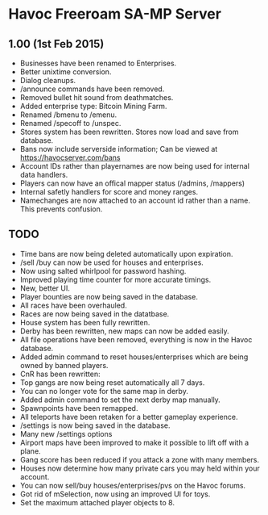 Havoc Freeroam SA-MP Server
===========================

1.00 (1st Feb 2015)
-------------------
- Businesses have been renamed to Enterprises.
- Better unixtime conversion.
- Dialog cleanups.
- /announce commands have been removed.
- Removed bullet hit sound from deathmatches.
- Added enterprise type: Bitcoin Mining Farm.
- Renamed /bmenu to /emenu.
- Renamed /specoff to /unspec.
- Stores system has been rewritten. Stores now load and save from database.
- Bans now include serverside information; Can be viewed at https://havocserver.com/bans
- Account IDs rather than playernames are now being used for internal data handlers.
- Players can now have an offical mapper status (/admins, /mappers)
- Internal safetly handlers for score and money ranges.
- Namechanges are now attached to an account id rather than a name. This prevents confusion.

TODO
----
- Time bans are now being deleted automatically upon expiration.
- /sell /buy can now be used for houses and enterprises.
- Now using salted whirlpool for password hashing.
- Improved playing time counter for more accurate timings.
- New, better UI.
- Player bounties are now being saved in the database.
- All races have been overhauled.
- Races are now being saved in the datatbase.
- House system has been fully rewritten.
- Derby has been rewritten, new maps can now be added easily.
- All file operations have been removed, everything is now in the Havoc database.
- Added admin command to reset houses/enterprises which are being owned by banned players.
- CnR has been rewritten:
- Top gangs are now being reset automatically all 7 days.
- You can no longer vote for the same map in derby.
- Added admin command to set the next derby map manually.
- Spawnpoints have been remapped.
- All teleports have been retaken for a better gameplay experience.
- /settings is now being saved in the database.
- Many new /settings options 
- Airport maps have been improved to make it possible to lift off with a plane.
- Gang score has been reduced if you attack a zone with many members.
- Houses now determine how many private cars you may held within your account.
- You can now sell/buy houses/enterprises/pvs on the Havoc forums.
- Got rid of mSelection, now using an improved UI for toys.
- Set the maximum attached player objects to 8.